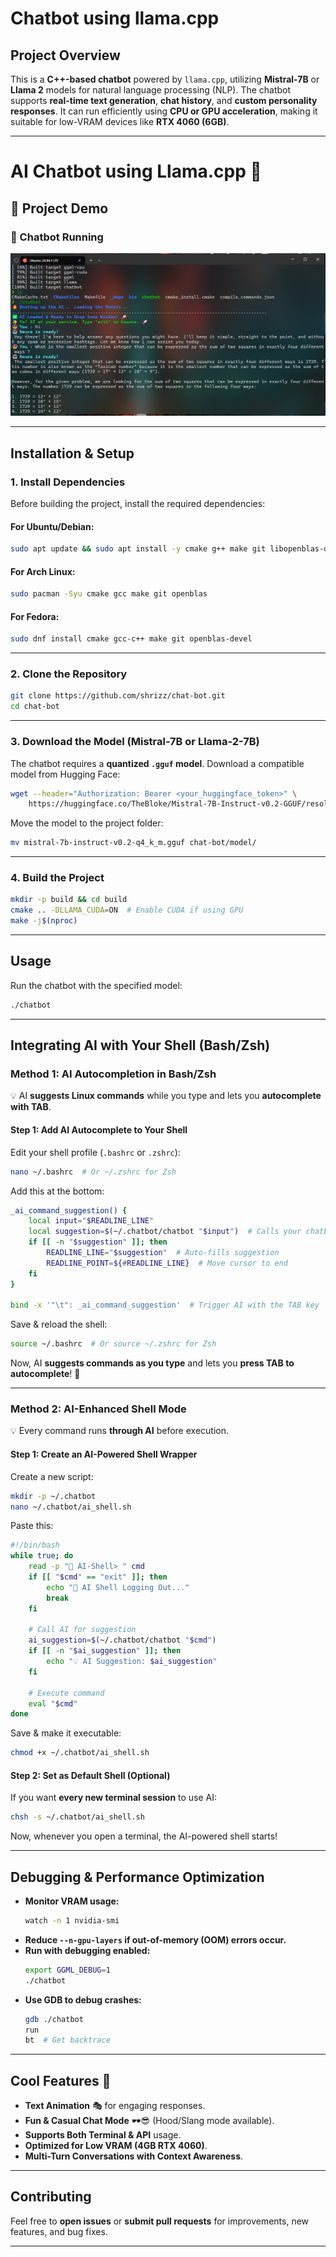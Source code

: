 # Chatbot using llama.cpp

## **Project Overview**
This is a **C++-based chatbot** powered by `llama.cpp`, utilizing **Mistral-7B** or **Llama 2** models for natural language processing (NLP). The chatbot supports **real-time text generation**, **chat history**, and **custom personality responses**. It can run efficiently using **CPU or GPU acceleration**, making it suitable for low-VRAM devices like **RTX 4060 (6GB)**.

---

# AI Chatbot using Llama.cpp 🚀

## 📌 Project Demo

### 🔹 Chatbot Running
![Chatbot in Action](Assets/preview.png)

---

## **Installation & Setup**

### **1. Install Dependencies**
Before building the project, install the required dependencies:

#### **For Ubuntu/Debian**:
```sh
sudo apt update && sudo apt install -y cmake g++ make git libopenblas-dev
```

#### **For Arch Linux**:
```sh
sudo pacman -Syu cmake gcc make git openblas
```

#### **For Fedora**:
```sh
sudo dnf install cmake gcc-c++ make git openblas-devel
```

---

### **2. Clone the Repository**
```sh
git clone https://github.com/shrizz/chat-bot.git
cd chat-bot
```

---

### **3. Download the Model (Mistral-7B or Llama-2-7B)**
The chatbot requires a **quantized `.gguf` model**. Download a compatible model from Hugging Face:
```sh
wget --header="Authorization: Bearer <your_huggingface_token>" \
    https://huggingface.co/TheBloke/Mistral-7B-Instruct-v0.2-GGUF/resolve/main/mistral-7b-instruct-v0.2-q4_k_m.gguf
```
Move the model to the project folder:
```sh
mv mistral-7b-instruct-v0.2-q4_k_m.gguf chat-bot/model/
```

---

### **4. Build the Project**
```sh
mkdir -p build && cd build
cmake .. -DLLAMA_CUDA=ON  # Enable CUDA if using GPU
make -j$(nproc)
```

---

## **Usage**
Run the chatbot with the specified model:
```sh
./chatbot
```

---

## **Integrating AI with Your Shell (Bash/Zsh)**

### **Method 1: AI Autocompletion in Bash/Zsh**
💡 AI **suggests Linux commands** while you type and lets you **autocomplete with TAB**.

#### **Step 1: Add AI Autocomplete to Your Shell**
Edit your shell profile (`.bashrc` or `.zshrc`):
```sh
nano ~/.bashrc  # Or ~/.zshrc for Zsh
```
Add this at the bottom:
```sh
_ai_command_suggestion() {
    local input="$READLINE_LINE"
    local suggestion=$(~/.chatbot/chatbot "$input")  # Calls your chatbot
    if [[ -n "$suggestion" ]]; then
        READLINE_LINE="$suggestion"  # Auto-fills suggestion
        READLINE_POINT=${#READLINE_LINE}  # Move cursor to end
    fi
}

bind -x '"\t": _ai_command_suggestion'  # Trigger AI with the TAB key
```
Save & reload the shell:
```sh
source ~/.bashrc  # Or source ~/.zshrc for Zsh
```
Now, AI **suggests commands as you type** and lets you **press TAB to autocomplete**! 🚀

---

### **Method 2: AI-Enhanced Shell Mode**
💡 Every command runs **through AI** before execution.

#### **Step 1: Create an AI-Powered Shell Wrapper**
Create a new script:
```sh
mkdir -p ~/.chatbot
nano ~/.chatbot/ai_shell.sh
```
Paste this:
```sh
#!/bin/bash
while true; do
    read -p "🤖 AI-Shell> " cmd
    if [[ "$cmd" == "exit" ]]; then
        echo "👋 AI Shell Logging Out..."
        break
    fi

    # Call AI for suggestion
    ai_suggestion=$(~/.chatbot/chatbot "$cmd")
    if [[ -n "$ai_suggestion" ]]; then
        echo "💡 AI Suggestion: $ai_suggestion"
    fi

    # Execute command
    eval "$cmd"
done
```
Save & make it executable:
```sh
chmod +x ~/.chatbot/ai_shell.sh
```

#### **Step 2: Set as Default Shell (Optional)**
If you want **every new terminal session** to use AI:
```sh
chsh -s ~/.chatbot/ai_shell.sh
```
Now, whenever you open a terminal, the AI-powered shell starts!

---

## **Debugging & Performance Optimization**
- **Monitor VRAM usage:**
  ```sh
  watch -n 1 nvidia-smi
  ```
- **Reduce `--n-gpu-layers` if out-of-memory (OOM) errors occur.**
- **Run with debugging enabled:**
  ```sh
  export GGML_DEBUG=1
  ./chatbot
  ```
- **Use GDB to debug crashes:**
  ```sh
  gdb ./chatbot
  run
  bt  # Get backtrace
  ```

---

## **Cool Features** 🚀
- **Text Animation** 🎭 for engaging responses.
- **Fun & Casual Chat Mode** 🕶️😎 (Hood/Slang mode available).
- **Supports Both Terminal & API** usage.
- **Optimized for Low VRAM (4GB RTX 4060)**.
- **Multi-Turn Conversations with Context Awareness**.

---

## **Contributing**
Feel free to **open issues** or **submit pull requests** for improvements, new features, and bug fixes.

---
